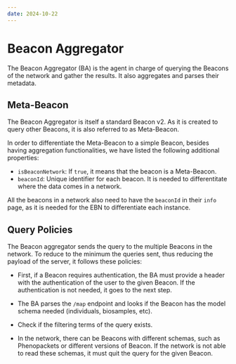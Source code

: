 ```yaml
---
date: 2024-10-22
---
```



# Beacon Aggregator

The Beacon Aggregator (BA) is the agent in charge of querying the Beacons of the network and gather the results. It also aggregates and parses their metadata.

## Meta-Beacon

The Beacon Aggregator is itself a standard Beacon v2. As it is created to query other Beacons, it is also referred to as Meta-Beacon.

In order to differentiate the Meta-Beacon to a simple Beacon, besides having aggregation functionalities, we have listed the following additional properties:

- `isBeaconNetwork`: If `true`, it means that the beacon is a Meta-Beacon.
- `beaconId`: Unique identifier for each beacon. It is needed to differentitate where the data comes in a network.

All the beacons in a network also need to have the `beaconId` in their `info` page, as it is needed for the EBN to differentiate each instance.

## Query Policies

The Beacon aggregator sends the query to the multiple Beacons in the network. To reduce to the minimum the queries sent, thus reducing the payload of the server, it follows these policies:

 - First, if a Beacon requires authentication, the BA must provide a header with the authentication of the user to the given Beacon. If the authentication is not needed, it goes to the next step.

 - The BA parses the `/map` endpoint and looks if the Beacon has the model schema needed (individuals, biosamples, etc).

 - Check if the filtering terms of the query exists.

 - In the network, there can be Beacons with different schemas, such as Phenopackets or different versions of Beacon. If the network is not able to read these schemas, it must quit the query for the given Beacon.

